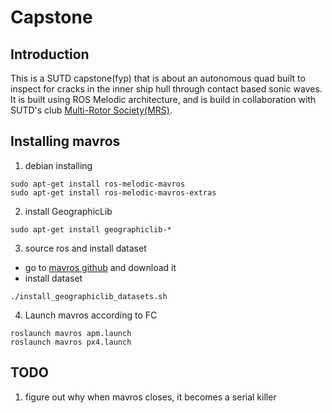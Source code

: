 # Capstone

## Introduction
This is a SUTD capstone(fyp) that is about an autonomous quad built to inspect for cracks in the inner ship hull through contact based sonic waves. It is built using ROS Melodic architecture, and is build in collaboration with SUTD's club [Multi-Rotor Society(MRS)](https://github.com/multirotorsociety).

## Installing mavros

1. debian installing
```
sudo apt-get install ros-melodic-mavros
sudo apt-get install ros-melodic-mavros-extras
```

2. install GeographicLib
```
sudo apt-get install geographiclib-*
```

3. source ros and install dataset
- go to [mavros github](https://github.com/mavlink/mavros) and download it
- install dataset
```
./install_geographiclib_datasets.sh
```
4. Launch mavros according to FC
```
roslaunch mavros apm.launch 
roslaunch mavros px4.launch 
```
## TODO
1. figure out why when mavros closes, it becomes a serial killer
